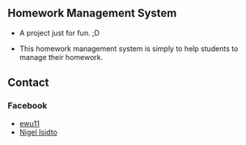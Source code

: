 ## Homework Management System
* A project just for fun. ;D

* This homework management system is simply to help students to manage their homework.

## Contact
### Facebook
* [ewu11](https://www.facebook.com/Seoulzs)
* [Nigel Isidto](https://www.facebook.com/nigel.isidto/)
